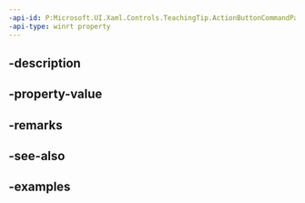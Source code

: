 ```yaml
---
-api-id: P:Microsoft.UI.Xaml.Controls.TeachingTip.ActionButtonCommandParameterProperty
-api-type: winrt property
---
```


## -description

## -property-value

## -remarks

## -see-also

## -examples

